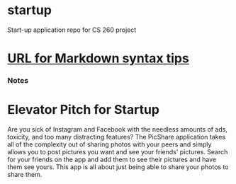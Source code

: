 # startup
Start-up application repo for CS 260 project


# [URL for Markdown syntax tips](https://docs.github.com/en/get-started/writing-on-github/getting-started-with-writing-and-formatting-on-github/basic-writing-and-formatting-syntax)

### Notes

# Elevator Pitch for Startup

Are you sick of Instagram and Facebook with the needless amounts of ads, toxicity, and too many distracting features? The PicShare application takes all of the complexity out of sharing photos with your peers and simply allows you to post pictures you want and see your friends' pictures. Search for your friends on the app and add them to see their pictures and have them see yours. This app is all about just being able to share your photos to share them.
